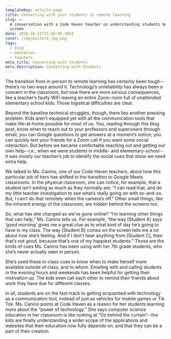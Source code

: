 ```yaml
---
templateKey: article-page
title: Connecting with your students in remote learning
slug: >-
  A conversation with a Code Haven teacher on understanding students behind the
  screen
date: 2020-10-21T15:56:05.385Z
cover: /img/picture.jpg.png
tags:
  - blog
  - education
  - teachers
meta_title: Connecting with Students
meta_description: Connecting with Students
---
```

The transition from in-person to remote learning has certainly been tough--there’s no two ways around it. Technology’s unreliability has always been a concern in the classroom, but now there are more serious consequences, like a teacher’s faulty WiFi leaving an entire Zoom-room full of unattended elementary school kids. Those logistical difficulties are clear. 



Beyond the baseline technical struggles, though, there lies another pressing problem. Kids aren’t equipped yet with all the communication tools that make life-at-home possible for most of us. You, reading through this blog post, know when to reach out to your professors and supervisors through email; you can Google questions to get answers at a moment’s notice; you can quickly text your friends for a Zoom call if you want some social interaction. But before we became comfortable reaching out and getting our own help--i.e., when we were students in middle- and elementary-school--it was mostly our teacher’s job to identify the social cues that show we need extra help. 



We talked to Ms. Canino, one of our Code Haven teachers, about how this particular job of hers has shifted in the transition to Google Meets classrooms. In the physical classroom, she can notice, for example, that a student isn’t smiling as much as they normally are. “I can read that, and do my little teacher investigation to see what’s really going on with so-and-so. But, I can’t do that remotely when the camera’s off.” Other small things, like the inherent energy of the classroom, are hidden behind the screens too. 



So, what has she changed as we’ve gone online? “I’m learning other things that can help,” Ms. Canino tells us. For example, “the way \[Student A] says ‘good morning’ gives me a great clue as to what kind of day he’s going to have in my class. The way \[Student B] comes on the screen tells me a lot about how she’s feeling. And if I don’t hear anything from \[Student C], then that’s not good, because that’s one of my happiest students.” Those are the kinds of cues Ms. Canino has been using with her 7th grade students, who she’s never actually seen in person.



She’s used these in-class cues to know when to make herself more available outside of class, and to whom. Emailing with and calling students in the evening hours and weekends has been helpful for getting their motivation up. The kids even call each other to remind their friends about work they have due for different classes.



In all, students are on the fast-track to getting acquainted with technology as a communication tool, instead of just as vehicles for mobile games or Tik Tok. Ms. Canino points at Code Haven as a reason for her students learning more about the “power of technology.” She says computer science education in her classroom is like looking at “Oz behind the curtain”--the kids are finally understanding a wider scope of the applications and websites that their education now fully depends on, and that they can be a part of their creation.
